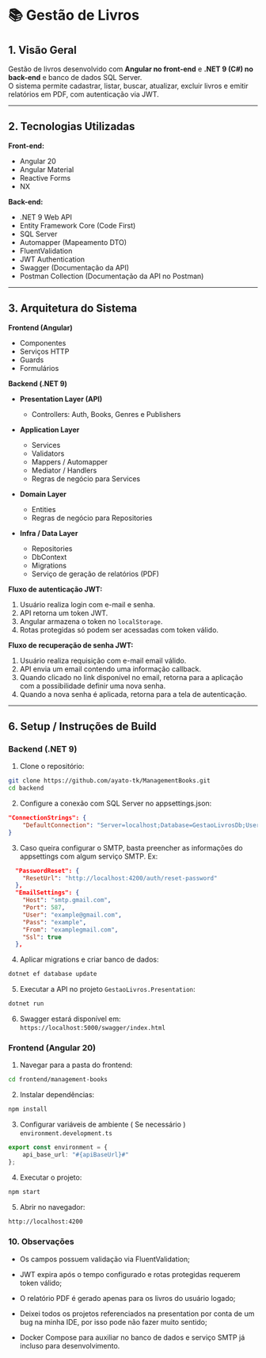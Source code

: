 # 📚 Gestão de Livros

## 1. Visão Geral

Gestão de livros desenvolvido com **Angular no front-end** e **.NET 9 (C#) no back-end** e banco de dados SQL Server.  
O sistema permite cadastrar, listar, buscar, atualizar, excluir livros e emitir relatórios em PDF, com autenticação via JWT.

---

## 2. Tecnologias Utilizadas

**Front-end:**  
- Angular 20 
- Angular Material  
- Reactive Forms  
- NX

**Back-end:**  
- .NET 9 Web API  
- Entity Framework Core (Code First)  
- SQL Server  
- Automapper (Mapeamento DTO)  
- FluentValidation  
- JWT Authentication  
- Swagger (Documentação da API)  
- Postman Collection (Documentação da API no Postman)

---

## 3. Arquitetura do Sistema

**Frontend (Angular)**  
- Componentes  
- Serviços HTTP  
- Guards  
- Formulários  

**Backend (.NET 9)**  

- **Presentation Layer (API)**  
  - Controllers: Auth, Books, Genres e Publishers

- **Application Layer**  
  - Services  
  - Validators  
  - Mappers / Automapper  
  - Mediator / Handlers  
  - Regras de negócio para Services 

- **Domain Layer**  
  - Entities  
  - Regras de negócio para Repositories  

- **Infra / Data Layer**  
  - Repositories  
  - DbContext  
  - Migrations  
  - Serviço de geração de relatórios (PDF)


**Fluxo de autenticação JWT:**  
1. Usuário realiza login com e-mail e senha.  
2. API retorna um token JWT.  
3. Angular armazena o token no `localStorage`.  
4. Rotas protegidas só podem ser acessadas com token válido.


**Fluxo de recuperação de senha JWT:**  
1. Usuário realiza requisição com e-mail email válido.  
2. API envia um email contendo uma informação callback.  
3. Quando clicado no link disponível no email, retorna para a aplicação com a possibilidade definir uma nova senha.  
4. Quando a nova senha é aplicada, retorna para a tela de autenticação.

---

## 6. Setup / Instruções de Build

### Backend (.NET 9)

1. Clone o repositório:
```bash
git clone https://github.com/ayato-tk/ManagementBooks.git
cd backend
```

2. Configure a conexão com SQL Server no appsettings.json:
```json
"ConnectionStrings": {
    "DefaultConnection": "Server=localhost;Database=GestaoLivrosDb;User Id=sa;Password=your_password;"
}
```

3. Caso queira configurar o SMTP, basta preencher as informações do appsettings com algum serviço SMTP. Ex:
```json
  "PasswordReset": {
    "ResetUrl": "http://localhost:4200/auth/reset-password"
  },
  "EmailSettings": {
    "Host": "smtp.gmail.com",
    "Port": 587,
    "User": "example@gmail.com",
    "Pass": "example",
    "From": "examplegmail.com",
    "Ssl": true
  },
```

4. Aplicar migrations e criar banco de dados:
```bash
dotnet ef database update
```

5. Executar a API no projeto `GestaoLivros.Presentation`:
```bash
dotnet run
```

6. Swagger estará disponível em: `https://localhost:5000/swagger/index.html`

### Frontend (Angular 20) 

1. Navegar para a pasta do frontend:
```bash
cd frontend/management-books
```

2. Instalar dependências:
```bash
npm install
```

3. Configurar variáveis de ambiente ( Se necessário ) `environment.development.ts`
```typescript
export const environment = {
    api_base_url: "#{apiBaseUrl}#"
};
```

4. Executar o projeto:
```bash
npm start
```

5. Abrir no navegador:
```bash
http://localhost:4200
```


### 10. Observações

- Os campos possuem validação via FluentValidation;

- JWT expira após o tempo configurado e rotas protegidas requerem token válido;

- O relatório PDF é gerado apenas para os livros do usuário logado;

- Deixei todos os projetos referenciados na presentation por conta de um bug na minha IDE, por isso pode não fazer muito sentido;

- Docker Compose para auxiliar no banco de dados e serviço SMTP já incluso para desenvolvimento.